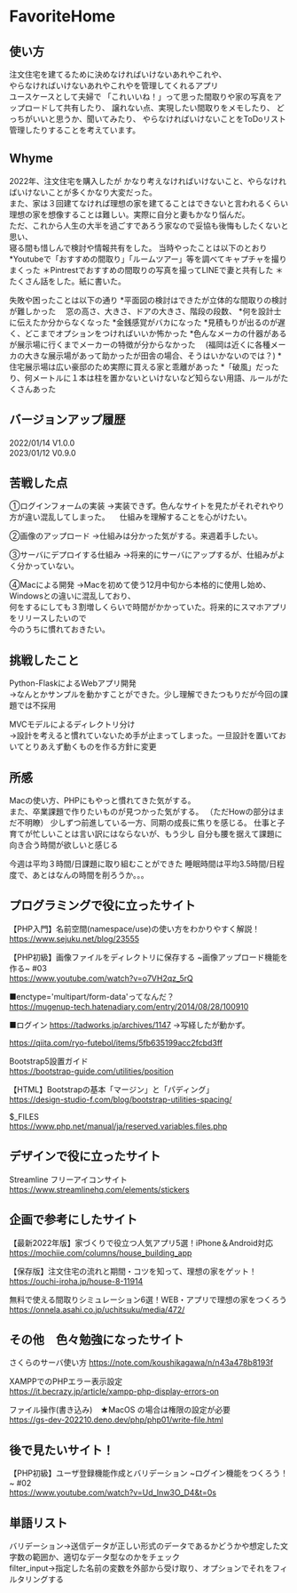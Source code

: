 # FavoriteHome

## 使い方
注文住宅を建てるために決めなければいけないあれやこれや、  
やらなければいけないあれやこれやを管理してくれるアプリ  
ユースケースとして夫婦で
「これいいね！」って思った間取りや家の写真をアップロードして共有したり、
譲れない点、実現したい間取りをメモしたり、
どっちがいいと思うか、聞いてみたり、
やらなければいけないことをToDoリスト管理したりすることを考えています。

## Whyme
2022年、注文住宅を購入したが
かなり考えなければいけないこと、やらなければいけないことが多くかなり大変だった。  
また、家は３回建てなければ理想の家を建てることはできないと言われるくらい
理想の家を想像することは難しい。実際に自分と妻もかなり悩んだ。  
ただ、これから人生の大半を過ごすであろう家なので妥協も後悔もしたくないと思い、  
寝る間も惜しんで検討や情報共有をした。
当時やったことは以下のとおり
*Youtubeで「おすすめの間取り」「ルームツアー」等を調べてキャプチャを撮りまくった
＊Pintrestでおすすめの間取りの写真を撮ってLINEで妻と共有した
＊たくさん話をした。紙に書いた。

失敗や困ったことは以下の通り
*平面図の検討はできたが立体的な間取りの検討が難しかった
　窓の高さ、大きさ、ドアの大きさ、階段の段数、
*何を設計士に伝えたか分からなくなった
*金銭感覚がバカになった
*見積もりが出るのが遅く、どこまでオプションをつければいいか怖かった
*色んなメーカの什器があるが展示場に行くまでメーカーの特徴が分からなかった
　(福岡は近くに各種メーカの大きな展示場があって助かったが田舎の場合、そうはいかないのでは？)
*住宅展示場は広い豪邸のため実際に買える家と乖離があった
*「破風」だったり、何メートルに１本は柱を置かないといけないなど知らない用語、ルールがたくさんあった


## バージョンアップ履歴
2022/01/14    V1.0.0　   
2023/01/12    V0.9.0


## 苦戦した点
①ログインフォームの実装
→実装できず。色んなサイトを見たがそれぞれやり方が違い混乱してしまった。
　仕組みを理解することを心がけたい。

②画像のアップロード
→仕組みは分かった気がする。来週着手したい。

③サーバにデプロイする仕組み
→将来的にサーバにアップするが、仕組みがよく分かっていない。

④Macによる開発
→Macを初めて使う12月中旬から本格的に使用し始め、Windowsとの違いに混乱しており、  
 何をするにしても３割増しくらいで時間がかかっていた。将来的にスマホアプリをリリースしたいので  
 今のうちに慣れておきたい。  



## 挑戦したこと
Python-FlaskによるWebアプリ開発  
→なんとかサンプルを動かすことができた。少し理解できたつもりだが今回の課題では不採用  

MVCモデルによるディレクトリ分け  
→設計を考えると慣れていないため手が止まってしまった。一旦設計を置いておいてとりあえず動くものを作る方針に変更  

## 所感  
Macの使い方、PHPにもやっと慣れてきた気がする。  
また、卒業課題で作りたいものが見つかった気がする。
（ただHowの部分はまだ不明瞭）
少しずつ前進している一方、同期の成長に焦りを感じる。
仕事と子育てが忙しいことは言い訳にはならないが、もう少し
自分も腰を据えて課題に向き合う時間が欲しいと感じる

今週は平均３時間/日課題に取り組むことができた
睡眠時間は平均3.5時間/日程度で、あとはなんの時間を削ろうか。。。



## プログラミングで役に立ったサイト
【PHP入門】名前空間(namespace/use)の使い方をわかりやすく解説！  
https://www.sejuku.net/blog/23555


【PHP初級】画像ファイルをディレクトリに保存する ~画像アップロード機能を作る~ #03  
https://www.youtube.com/watch?v=o7VH2qz_5rQ


■enctype='multipart/form-data'ってなんだ？  
https://mugenup-tech.hatenadiary.com/entry/2014/08/28/100910

■ログイン
https://tadworks.jp/archives/1147
→写経したが動かず。

https://qiita.com/ryo-futebol/items/5fb635199acc2fcbd3ff

Bootstrap5設置ガイド  
https://bootstrap-guide.com/utilities/position


【HTML】Bootstrapの基本「マージン」と「パディング」  
https://design-studio-f.com/blog/bootstrap-utilities-spacing/

$_FILES  
https://www.php.net/manual/ja/reserved.variables.files.php

## デザインで役に立ったサイト
Streamline フリーアイコンサイト
https://www.streamlinehq.com/elements/stickers


## 企画で参考にしたサイト
【最新2022年版】家づくりで役立つ人気アプリ5選！iPhone＆Android対応  
https://mochiie.com/columns/house_building_app

【保存版】注文住宅の流れと期間・コツを知って、理想の家をゲット！  
https://ouchi-iroha.jp/house-8-11914

無料で使える間取りシミュレーション6選！WEB・アプリで理想の家をつくろう  
https://onnela.asahi.co.jp/uchitsuku/media/472/

## その他　色々勉強になったサイト
さくらのサーバ使い方
https://note.com/koushikagawa/n/n43a478b8193f

XAMPPでのPHPエラー表示設定  
https://it.becrazy.jp/article/xampp-php-display-errors-on

ファイル操作(書き込み)　★MacOS の場合は権限の設定が必要  
https://gs-dev-202210.deno.dev/php/php01/write-file.html

## 後で見たいサイト！
【PHP初級】ユーザ登録機能作成とバリデーション ~ログイン機能をつくろう！~ #02  
https://www.youtube.com/watch?v=Ud_Inw3O_D4&t=0s


## 単語リスト
バリデーション→送信データが正しい形式のデータであるかどうかや想定した文字数の範囲か、適切なデータ型なのかをチェック  
filter_input→指定した名前の変数を外部から受け取り、オプションでそれをフィルタリングする  





